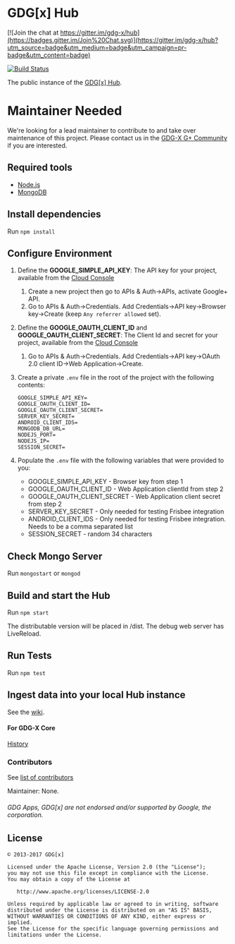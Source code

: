 GDG[x] Hub
===

[![Join the chat at https://gitter.im/gdg-x/hub](https://badges.gitter.im/Join%20Chat.svg)](https://gitter.im/gdg-x/hub?utm_source=badge&utm_medium=badge&utm_campaign=pr-badge&utm_content=badge)

[![Build Status](https://travis-ci.org/gdg-x/hub.png?branch=master)](https://travis-ci.org/gdg-x/hub)

The public instance of the [GDG[x] Hub](https://hub.gdgx.io).

# Maintainer Needed
We're looking for a lead maintainer to contribute to and take over maintenance of this project. Please contact us in the [GDG-X G+ Community](https://plus.google.com/communities/102264418110444725395) if you are interested.

## Required tools
* [Node.js](https://nodejs.org/download/)
* [MongoDB](https://github.com/gdg-x/hub/wiki/MongoDB-Config)

## Install dependencies
Run `npm install`

## Configure Environment

1. Define the **GOOGLE_SIMPLE_API_KEY**: The API key for your project, available from the [Cloud Console](https://cloud.google.com/console)
    1. Create a new project then go to APIs & Auth->APIs, activate Google+ API.
    1. Go to APIs & Auth->Credentials. Add Credentials->API key->Browser key->Create (keep `Any referrer allowed` set).
1. Define the **GOOGLE_OAUTH_CLIENT_ID** and **GOOGLE_OAUTH_CLIENT_SECRET**: The Client Id and secret for your project, available from the [Cloud Console](https://cloud.google.com/console)
    1. Go to APIs & Auth->Credentials. Add Credentials->API key->OAuth 2.0 client ID->Web Application->Create.
1. Create a private `.env` file in the root of the project with the following contents:
    ```
    GOOGLE_SIMPLE_API_KEY=
    GOOGLE_OAUTH_CLIENT_ID=
    GOOGLE_OAUTH_CLIENT_SECRET=
    SERVER_KEY_SECRET=
    ANDROID_CLIENT_IDS=
    MONGODB_DB_URL=
    NODEJS_PORT=
    NODEJS_IP=
    SESSION_SECRET=
    ```
1. Populate the `.env` file with the following variables that were provided to you:

    * GOOGLE_SIMPLE_API_KEY - Browser key from step 1
    * GOOGLE_OAUTH_CLIENT_ID - Web Application clientId from step 2
    * GOOGLE_OAUTH_CLIENT_SECRET - Web Application client secret from step 2
    * SERVER_KEY_SECRET - Only needed for testing Frisbee integration
    * ANDROID_CLIENT_IDS - Only needed for testing Frisbee integration. Needs to be a comma separated list
    * SESSION_SECRET - random 34 characters

## Check Mongo Server
Run `mongostart` or `mongod`

## Build and start the Hub
Run `npm start`

The distributable version will be placed in /dist.
The debug web server has LiveReload.

## Run Tests
Run `npm test`

## Ingest data into your local Hub instance
See the [wiki](https://github.com/gdg-x/hub/wiki/Ingesting-data-into-the-Hub).

#### For GDG-X Core

[History](https://docs.google.com/document/d/1X8fuwTvA4Y2Hm_PmP8gE_VH6kNd6lYGXjbOfoNUapcM/edit?usp=sharing&authkey=CMiRgOYF)

### Contributors
See [list of contributors](https://github.com/gdg-x/hub/graphs/contributors)

Maintainer: None.

###### GDG Apps, GDG[x] are not endorsed and/or supported by Google, the corporation.

License
--------

    © 2013-2017 GDG[x]

    Licensed under the Apache License, Version 2.0 (the "License");
    you may not use this file except in compliance with the License.
    You may obtain a copy of the License at

       http://www.apache.org/licenses/LICENSE-2.0

    Unless required by applicable law or agreed to in writing, software
    distributed under the License is distributed on an "AS IS" BASIS,
    WITHOUT WARRANTIES OR CONDITIONS OF ANY KIND, either express or implied.
    See the License for the specific language governing permissions and
    limitations under the License.

